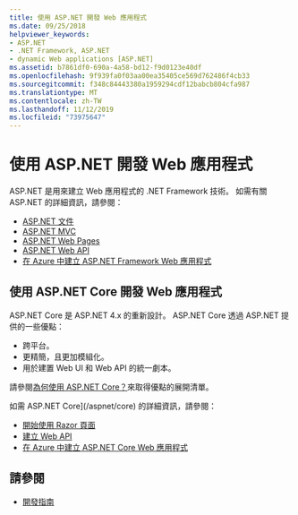 ```yaml
---
title: 使用 ASP.NET 開發 Web 應用程式
ms.date: 09/25/2018
helpviewer_keywords:
- ASP.NET
- .NET Framework, ASP.NET
- dynamic Web applications [ASP.NET]
ms.assetid: b7861df0-690a-4a58-bd12-f9d0123e40df
ms.openlocfilehash: 9f939fa0f03aa00ea35405ce569d762486f4cb33
ms.sourcegitcommit: f348c84443380a1959294cdf12babcb804cfa987
ms.translationtype: MT
ms.contentlocale: zh-TW
ms.lasthandoff: 11/12/2019
ms.locfileid: "73975647"
---
```

# <a name="developing-web-apps-with-aspnet"></a>使用 ASP.NET 開發 Web 應用程式

ASP.NET 是用來建立 Web 應用程式的 .NET Framework 技術。 如需有關 ASP.NET 的詳細資訊，請參閱：

- [ASP.NET 文件](/aspnet/overview)
- [ASP.NET MVC](https://dotnet.microsoft.com/apps/aspnet/mvc)
- [ASP.NET Web Pages](https://dotnet.microsoft.com/apps/aspnet/web-apps)
- [ASP.NET Web API](https://dotnet.microsoft.com/apps/aspnet/apis)  
- [在 Azure 中建立 ASP.NET Framework Web 應用程式](/azure/app-service/app-service-web-get-started-dotnet-framework)

## <a name="developing-web-apps-with-aspnet-core"></a>使用 ASP.NET Core 開發 Web 應用程式

ASP.NET Core 是 ASP.NET 4.x 的重新設計。 ASP.NET Core 透過 ASP.NET 提供的一些優點：

- 跨平台。
- 更精簡，且更加模組化。
- 用於建置 Web UI 和 Web API 的統一劇本。

請參閱[為何使用 ASP.NET Core？](/aspnet/core#why-choose-aspnet-core)來取得優點的展開清單。

如需 ASP.NET Core](/aspnet/core) 的詳細資訊，請參閱：

- [開始使用 Razor 頁面](/aspnet/core/tutorials/razor-pages/razor-pages-start)
- [建立 Web API](/aspnet/core/tutorials/first-web-api)
- [在 Azure 中建立 ASP.NET Core Web 應用程式](/azure/app-service/app-service-web-get-started-dotnet)
  
## <a name="see-also"></a>請參閱

- [開發指南](development-guide.md)
